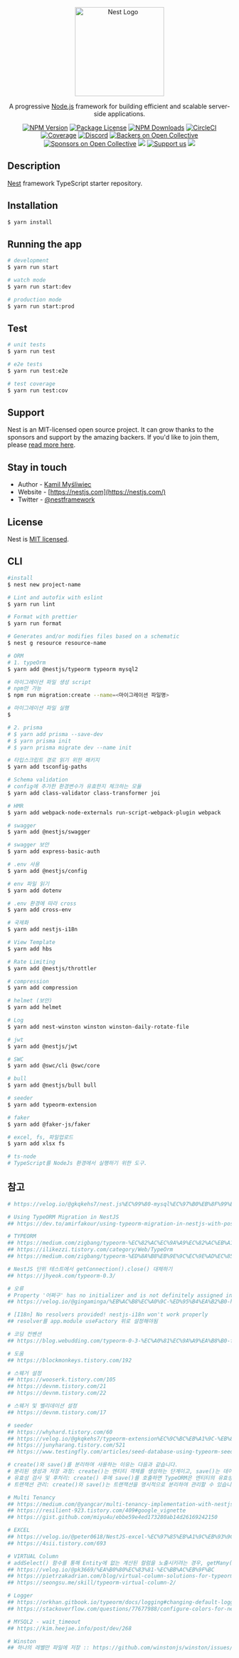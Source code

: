 <p align="center">
  <a href="http://nestjs.com/" target="blank"><img src="https://nestjs.com/img/logo-small.svg" width="200" alt="Nest Logo" /></a>
</p>

[circleci-image]: https://img.shields.io/circleci/build/github/nestjs/nest/master?token=abc123def456
[circleci-url]: https://circleci.com/gh/nestjs/nest

  <p align="center">A progressive <a href="http://nodejs.org" target="_blank">Node.js</a> framework for building efficient and scalable server-side applications.</p>
    <p align="center">
<a href="https://www.npmjs.com/~nestjscore" target="_blank"><img src="https://img.shields.io/npm/v/@nestjs/core.svg" alt="NPM Version" /></a>
<a href="https://www.npmjs.com/~nestjscore" target="_blank"><img src="https://img.shields.io/npm/l/@nestjs/core.svg" alt="Package License" /></a>
<a href="https://www.npmjs.com/~nestjscore" target="_blank"><img src="https://img.shields.io/npm/dm/@nestjs/common.svg" alt="NPM Downloads" /></a>
<a href="https://circleci.com/gh/nestjs/nest" target="_blank"><img src="https://img.shields.io/circleci/build/github/nestjs/nest/master" alt="CircleCI" /></a>
<a href="https://coveralls.io/github/nestjs/nest?branch=master" target="_blank"><img src="https://coveralls.io/repos/github/nestjs/nest/badge.svg?branch=master#9" alt="Coverage" /></a>
<a href="https://discord.gg/G7Qnnhy" target="_blank"><img src="https://img.shields.io/badge/discord-online-brightgreen.svg" alt="Discord"/></a>
<a href="https://opencollective.com/nest#backer" target="_blank"><img src="https://opencollective.com/nest/backers/badge.svg" alt="Backers on Open Collective" /></a>
<a href="https://opencollective.com/nest#sponsor" target="_blank"><img src="https://opencollective.com/nest/sponsors/badge.svg" alt="Sponsors on Open Collective" /></a>
  <a href="https://paypal.me/kamilmysliwiec" target="_blank"><img src="https://img.shields.io/badge/Donate-PayPal-ff3f59.svg"/></a>
    <a href="https://opencollective.com/nest#sponsor"  target="_blank"><img src="https://img.shields.io/badge/Support%20us-Open%20Collective-41B883.svg" alt="Support us"></a>
  <a href="https://twitter.com/nestframework" target="_blank"><img src="https://img.shields.io/twitter/follow/nestframework.svg?style=social&label=Follow"></a>
</p>
  <!--[![Backers on Open Collective](https://opencollective.com/nest/backers/badge.svg)](https://opencollective.com/nest#backer)
  [![Sponsors on Open Collective](https://opencollective.com/nest/sponsors/badge.svg)](https://opencollective.com/nest#sponsor)-->

## Description

[Nest](https://github.com/nestjs/nest) framework TypeScript starter repository.

## Installation

```bash
$ yarn install
```

## Running the app

```bash
# development
$ yarn run start

# watch mode
$ yarn run start:dev

# production mode
$ yarn run start:prod
```

## Test

```bash
# unit tests
$ yarn run test

# e2e tests
$ yarn run test:e2e

# test coverage
$ yarn run test:cov
```

## Support

Nest is an MIT-licensed open source project. It can grow thanks to the sponsors and support by the amazing backers. If you'd like to join them, please [read more here](https://docs.nestjs.com/support).

## Stay in touch

- Author - [Kamil Myśliwiec](https://kamilmysliwiec.com)
- Website - [https://nestjs.com](https://nestjs.com/)
- Twitter - [@nestframework](https://twitter.com/nestframework)

## License

Nest is [MIT licensed](LICENSE).

## CLI

```bash
#install
$ nest new project-name

# Lint and autofix with eslint
$ yarn run lint

# Format with prettier
$ yarn run format

# Generates and/or modifies files based on a schematic
$ nest g resource resource-name

# ORM
# 1. typeOrm
$ yarn add @nestjs/typeorm typeorm mysql2

# 마이그레이션 파일 생성 script
# npm만 가능
$ npm run migration:create --name=<마이그레이션 파일명>

# 마이그레이션 파일 실행
$

# 2. prisma
# $ yarn add prisma --save-dev
# $ yarn prisma init
# $ yarn prisma migrate dev --name init

# 타입스크립트 경로 읽기 위한 패키지
$ yarn add tsconfig-paths

# Schema validation
# config에 추가한 환경변수가 유효한지 체크하는 모듈
$ yarn add class-validator class-transformer joi

# HMR
$ yarn add webpack-node-externals run-script-webpack-plugin webpack

# swagger
$ yarn add @nestjs/swagger

# swagger 보안
$ yarn add express-basic-auth

# .env 사용
$ yarn add @nestjs/config

# env 파일 읽기
$ yarn add dotenv

# .env 환경에 따라 cross
$ yarn add cross-env

# 국제화
$ yarn add nestjs-i18n

# View Template
$ yarn add hbs

# Rate Limiting
$ yarn add @nestjs/throttler

# compression
$ yarn add compression

# helmet (보안)
$ yarn add helmet

# Log
$ yarn add nest-winston winston winston-daily-rotate-file

# jwt
$ yarn add @nestjs/jwt

# SWC
$ yarn add @swc/cli @swc/core

# bull
$ yarn add @nestjs/bull bull

# seeder
$ yarn add typeorm-extension

# faker
$ yarn add @faker-js/faker

# excel, fs, 파일업로드
$ yarn add xlsx fs

# ts-node
# TypeScript를 NodeJs 환경에서 실행하기 위한 도구.
```

## 참고

```bash
# https://velog.io/@gkqkehs7/nest.js%EC%99%80-mysql%EC%97%B0%EB%8F%99%ED%95%98%EA%B8%B0

# Using TypeORM Migration in NestJS
## https://dev.to/amirfakour/using-typeorm-migration-in-nestjs-with-postgres-database-3c75

# TYPEORM
## https://medium.com/zigbang/typeorm-%EC%82%AC%EC%9A%A9%EC%82%AC%EB%A1%80-3%EA%B0%80%EC%A7%80-6a3c2bcd6cff
## https://ilikezzi.tistory.com/category/Web/TypeOrm
## https://medium.com/zigbang/typeorm-%ED%8A%B8%EB%9E%9C%EC%9E%AD%EC%85%98-%EC%82%AC%EC%9A%A9-%EB%B0%A9%EB%B2%95-aadd80fe13eb

# NestJS 단위 테스트에서 getConnection().close() 대체하기
## https://jhyeok.com/typeorm-0.3/

# 오류
# Property '어쩌구' has no initializer and is not definitely assigned in the constructor.
## https://velog.io/@gingaminga/%EB%AC%B8%EC%A0%9C-%ED%95%B4%EA%B2%B0-has-no-initializer-and-is-not-definitely-assigned-in-the-constructor

# [I18n] No resolvers provided! nestjs-i18n won't work properly
## resolver를 app.module useFactory 위로 설정해야됨

# 코딩 컨벤션
## https://blog.webudding.com/typeorm-0-3-%EC%A0%81%EC%9A%A9%EA%B8%B0-feat-refactoring-dc86e53619d3

# 도움
## https://blockmonkeys.tistory.com/192

# 스웨거 설정
## https://wooserk.tistory.com/105
## https://devnm.tistory.com/21
## https://devnm.tistory.com/22

# 스웨거 및 벨리데이션 설정
## https://devnm.tistory.com/17

# seeder
## https://whyhard.tistory.com/60
## https://velog.io/@gkqkehs7/typeorm-extension%EC%9C%BC%EB%A1%9C-%EB%8D%B0%EC%9D%B4%ED%84%B0-seeding
## https://junyharang.tistory.com/521
## https://www.testingfly.com/articles/seed-database-using-typeorm-seeding

# create()와 save()를 분리하여 사용하는 이유는 다음과 같습니다.
# 분리된 생성과 저장 과정: create()는 엔티티 객체를 생성하는 단계이고, save()는 데이터베이스에 엔티티를 저장하는 단계입니다. 이 두 과정을 명확히 분리함으로써 코드의 의도를 명확히 할 수 있습니다.
# 유효성 검사 및 후처리: create() 후에 save()를 호출하면 TypeORM은 엔티티의 유효성을 검사하고 데이터베이스에 저장할 때 필요한 적절한 쿼리를 생성합니다. 또한, save()를 호출하면 데이터베이스에 저장된 엔티티의 후처리 작업(예: 자동 생성된 기본 키값 등)을 수행할 수 있습니다.
# 트랜잭션 관리: create()와 save()는 트랜잭션을 명시적으로 분리하여 관리할 수 있습니다. 예를 들어, 여러 개의 엔티티를 한 번에 생성한 후 일괄적으로 저장하는 경우에 유용합니다.

# Multi Tenancy
## https://medium.com/@yangcar/multi-tenancy-implementation-with-nestjs-and-postgresql-507c6340269
## https://resilient-923.tistory.com/409#google_vignette
## https://gist.github.com/miyu4u/ebbe59e4ed173280ab14d26169242150

# EXCEL
## https://velog.io/@peter0618/NestJS-excel-%EC%97%85%EB%A1%9C%EB%93%9C%EB%8B%A4%EC%9A%B4%EB%A1%9C%EB%93%9C
## https://4sii.tistory.com/693

# VIRTUAL Column
# addSelect() 함수를 통해 Entity에 없는 계산된 컬럼을 노출시키려는 경우, getMany()나 getOne()으로는 노출 불가.(Entity에 없기 때문.)
## https://velog.io/@pk3669/%EA%B0%80%EC%83%81-%EC%BB%AC%EB%9F%BC
## https://pietrzakadrian.com/blog/virtual-column-solutions-for-typeorm
## https://seongsu.me/skill/typeorm-virtual-column-2/

# Logger
## https://orkhan.gitbook.io/typeorm/docs/logging#changing-default-logger
## https://stackoverflow.com/questions/77677988/configure-colors-for-nestjs-logger

# MYSQL2 - wait_timeout
## https://kim.heejae.info/post/dev/268

# Winston
## 하나의 레벨만 파일에 저장 :: https://github.com/winstonjs/winston/issues/614
```
